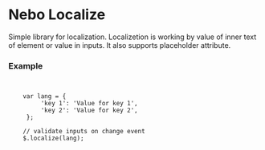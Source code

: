 # Nebo Localize

Simple library for localization. Localizetion is working by value of inner text of element or value in inputs. It also supports placeholder attribute.  
 
### Example 
````


    var lang = {
         'key 1': 'Value for key 1',
         'key 2': 'Value for key 2',
     };
     
    // validate inputs on change event 
    $.localize(lang);
    
````
